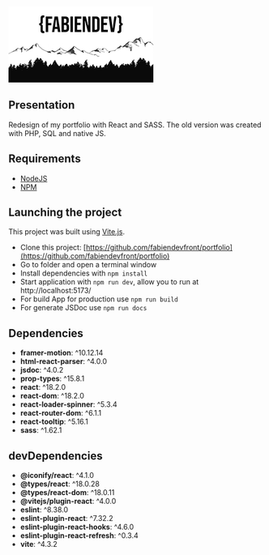 ![logo](src/assets/logo_readme.png)

## Presentation

Redesign of my portfolio with React and SASS. The old version was created with PHP, SQL and native JS.

## Requirements

* [NodeJS](https://nodejs.org/en/)
* [NPM](https://www.npmjs.com/)

## Launching the project

This project was built using [Vite.js](https://vitejs.dev/).

* Clone this project: [https://github.com/fabiendevfront/portfolio](https://github.com/fabiendevfront/portfolio)
* Go to folder and open a terminal window
* Install dependencies with `npm install`
* Start application with `npm run dev`, allow you to run at http://localhost:5173/
* For build App for production use `npm run build`
* For generate JSDoc use `npm run docs`

## Dependencies

* **framer-motion**: ^10.12.14
* **html-react-parser**: ^4.0.0
* **jsdoc**: ^4.0.2
* **prop-types**: ^15.8.1
* **react**: ^18.2.0
* **react-dom**: ^18.2.0
* **react-loader-spinner**: ^5.3.4
* **react-router-dom**: ^6.1.1
* **react-tooltip**: ^5.16.1
* **sass**: ^1.62.1

## devDependencies

* **@iconify/react**: ^4.1.0
* **@types/react**: ^18.0.28
* **@types/react-dom**: ^18.0.11
* **@vitejs/plugin-react**: ^4.0.0
* **eslint**: ^8.38.0
* **eslint-plugin-react**: ^7.32.2
* **eslint-plugin-react-hooks**: ^4.6.0
* **eslint-plugin-react-refresh**: ^0.3.4
* **vite**: ^4.3.2
